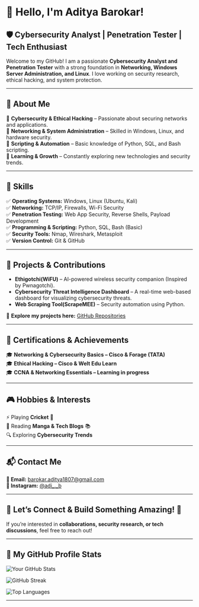 # 👋 Hello, I'm Aditya Barokar!  

## 🛡️ Cybersecurity Analyst | Penetration Tester | Tech Enthusiast  

Welcome to my GitHub! I am a passionate **Cybersecurity Analyst and Penetration Tester** with a strong foundation in **Networking, Windows Server Administration, and Linux**. I love working on security research, ethical hacking, and system protection.  

---

## 🚀 About Me  
🔹 **Cybersecurity & Ethical Hacking** – Passionate about securing networks and applications.  
🔹 **Networking & System Administration** – Skilled in Windows, Linux, and hardware security.  
🔹 **Scripting & Automation** – Basic knowledge of Python, SQL, and Bash scripting.  
🔹 **Learning & Growth** – Constantly exploring new technologies and security trends.  

---

## 🔧 Skills  
✅ **Operating Systems:** Windows, Linux (Ubuntu, Kali)  
✅ **Networking:** TCP/IP, Firewalls, Wi-Fi Security  
✅ **Penetration Testing:** Web App Security, Reverse Shells, Payload Development  
✅ **Programming & Scripting:** Python, SQL, Bash (Basic)  
✅ **Security Tools:** Nmap, Wireshark, Metasploit  
✅ **Version Control:** Git & GitHub  

---

## 🎯 Projects & Contributions  
- **Ethigotchi(WiFU)** – AI-powered wireless security companion (Inspired by Pwnagotchi).  
- **Cybersecurity Threat Intelligence Dashboard** – A real-time web-based dashboard for visualizing cybersecurity threats.  
- **Web Scraping Tool(ScrapeMEE)** – Security automation using Python.  

🔗 **Explore my projects here:** [GitHub Repositories](https://github.com/Tengen-12)  

---

## 📜 Certifications & Achievements  
🎓 **Networking & Cybersecurity Basics – Cisco & Forage (TATA)**  
🎓 **Ethical Hacking – Cisco & Welt Edu Learn**  
🎓 **CCNA & Networking Essentials – Learning in progress**  

---

## 🎮 Hobbies & Interests  
⚡ Playing **Cricket** 🏏  
📖 Reading **Manga & Tech Blogs** 📚  
🔍 Exploring **Cybersecurity Trends**  

---

## 📬 Contact Me  
**📩 Email:** barokar.aditya1807@gmail.com  
**📸 Instagram:** [@adi_._b](https://www.instagram.com/adi_._b?igsh=bDVzMHYwY2F5OWFm) 

---

## 🎯 **Let’s Connect & Build Something Amazing!** 🚀  
If you’re interested in **collaborations, security research, or tech discussions**, feel free to reach out!

---

## 🚀 My GitHub Profile Stats

![Your GitHub Stats](https://github-readme-stats.vercel.app/api?username=Tengen-12&show_icons=true&theme=tokyonight)  

![GitHub Streak](https://streak-stats.demolab.com/?user=Tengen-12&theme=tokyonight)  

![Top Languages](https://github-readme-stats.vercel.app/api/top-langs/?username=Tengen-12&layout=compact&theme=tokyonight)  

---
